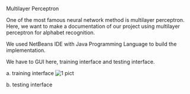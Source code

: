 Multilayer Perceptron

One of the most famous neural network method is multilayer perceptron. Here, we want to make a documentation of our project using multilayer perceptron for alphabet recognition.

We used NetBeans IDE with Java Programming Language to build the implementation.

We have to GUI here, training interface and testing interface.

a. training interface
![1 pict](https://user-images.githubusercontent.com/43143626/80814076-6bcbfb00-8bf5-11ea-859a-7a0c174064cb.JPG)

b. testing interface


